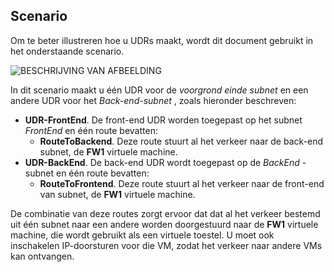 ## <a name="scenario"></a>Scenario

Om te beter illustreren hoe u UDRs maakt, wordt dit document gebruikt in het onderstaande scenario.

![BESCHRIJVING VAN AFBEELDING](./media/virtual-network-create-udr-scenario-include/figure1.png)

In dit scenario maakt u één UDR voor de *voorgrond einde subnet* en een andere UDR voor het *Back-end-subnet* , zoals hieronder beschreven: 

- **UDR-FrontEnd**. De front-end UDR worden toegepast op het subnet *FrontEnd* en één route bevatten:  
    - **RouteToBackend**. Deze route stuurt al het verkeer naar de back-end subnet, de **FW1** virtuele machine.
- **UDR-BackEnd**. De back-end UDR wordt toegepast op de *BackEnd* -subnet en één route bevatten: 
    - **RouteToFrontend**. Deze route stuurt al het verkeer naar de front-end van subnet, de **FW1** virtuele machine.

De combinatie van deze routes zorgt ervoor dat dat al het verkeer bestemd uit één subnet naar een andere worden doorgestuurd naar de **FW1** virtuele machine, die wordt gebruikt als een virtuele toestel. U moet ook inschakelen IP-doorsturen voor die VM, zodat het verkeer naar andere VMs kan ontvangen.

